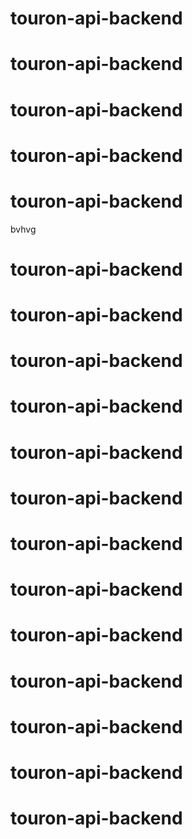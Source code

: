 # touron-api-backend

# touron-api-backend

# touron-api-backend

# touron-api-backend

# touron-api-backend

bvhvg

# touron-api-backend

# touron-api-backend

# touron-api-backend

# touron-api-backend

# touron-api-backend

# touron-api-backend

# touron-api-backend

# touron-api-backend

# touron-api-backend

# touron-api-backend

# touron-api-backend

# touron-api-backend

# touron-api-backend
